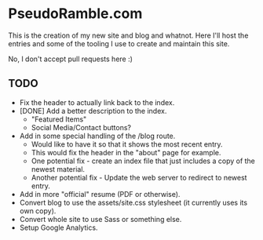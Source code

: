 PseudoRamble.com
========================

This is the creation of my new site and blog and whatnot. Here I'll host the entries and some of the tooling I use to create and maintain this site.

No, I don't accept pull requests here :)

TODO
-------------------------
  * Fix the header to actually link back to the index.
  * [DONE] Add a better description to the index.
      * "Featured Items"
      * Social Media/Contact buttons?
  * Add in some special handling of the /blog route.
      * Would like to have it so that it shows the most recent entry.
      * This would fix the header in the "about" page for example.
      * One potential fix - create an index file that just includes a copy of the newest material.
      * Another potential fix - Update the web server to redirect to newest entry.
  * Add in more "official" resume (PDF or otherwise).
  * Convert blog to use the assets/site.css stylesheet (it currently uses its own copy).
  * Convert whole site to use Sass or something else.
  * Setup Google Analytics.
